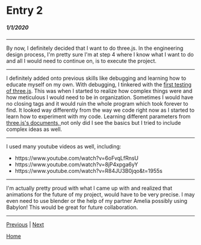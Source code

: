 # Entry 2
##### 1/1/2020
---

By now, I definitely decided that I want to do three.js. In the engineering design process, I'm pretty sure I'm at step 4 where I know what I want to do and all I would need to continue on, is to execute the project.

---

I definitely added onto previous skills like debugging and learning how to educate myself on my own.
With debugging, I tinkered with the [first testing of three.js](https://codepen.io/nicolew0410/pen/ExgVPLO?editors=1010). This was when I started to realize how complex things were and how meticulous I would need to be in organization. Sometimes I would have no closing tags and it would ruin the whole program which took forever to find.
It looked way differently from the way we code right now as I started to learn how to experiment with my code. Learning different parameters from [three.js's documents, ](https://threejs.org) not only did I see the basics but I tried to include complex ideas as well.

---

I used many youtube videos as well, including: 
<ul>
<li>https://www.youtube.com/watch?v=6oFvqLfRnsU</li>
<li>https://www.youtube.com/watch?v=8jP4xpga6yY</li>
<li>https://www.youtube.com/watch?v=R84JU3B0jqo&t=1955s</li>
</ul>

---

I'm actually pretty proud with what I came up with and realized that animations for the future of my project, would have to be very precise. I may even need to use blender or the help of my partner Amelia possibly using Babylon! This would be great for future collaboration.

---

[Previous](entry01.md) | [Next](entry03.md)

[Home](../README.md)